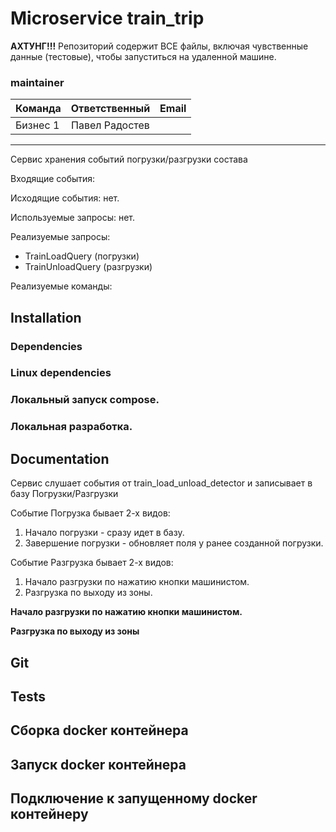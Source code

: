 # Microservice train_trip

**АХТУНГ!!!** Репозиторий содержит ВСЕ файлы, включая чувственные данные (тестовые), чтобы запуститься на удаленной машине.

### maintainer

| Команда  |   Ответственный    |                        Email |
|----------|:------------------:|-----------------------------:|
| Бизнес 1 |  Павел Радостев    |                              |

___

Сервис хранения событий погрузки/разгрузки состава

Входящие события:


Исходящие события: нет.

Используемые запросы: нет.

Реализуемые запросы:

- TrainLoadQuery (погрузки)
- TrainUnloadQuery (разгрузки)

Реализуемые команды:



## Installation


### Dependencies


### Linux dependencies


### Локальный запуск compose.


### Локальная разработка.


## Documentation

Сервис слушает события от train_load_unload_detector и записывает в базу Погрузки/Разгрузки

Событие Погрузка бывает 2-х видов:

1. Начало погрузки - сразу идет в базу.
2. Завершение погрузки - обновляет поля у ранее созданной погрузки.

Событие Разгрузка бывает 2-х видов:

1. Начало разгрузки по нажатию кнопки машинистом.
2. Разгрузка по выходу из зоны.

**Начало разгрузки по нажатию кнопки машинистом.**

**Разгрузка по выходу из зоны**

## Git


## Tests


## Сборка docker контейнера


## Запуск docker контейнера


## Подключение к запущенному docker контейнеру

